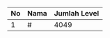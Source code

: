 | No | Nama            | Jumlah Level |
|----|-----------------|--------------|
| 1  | #    |    4049        |
